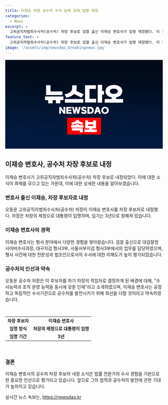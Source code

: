 ```yaml
---
title: 이재승 차장 공수처 수사 능력 갖춰 임명 제청
categories:
  - News
excerpt: >
  고위공직자범죄수사처(공수처) 차장 후보로 검찰 출신 이재승 변호사가 임명 제청됐다. 이 후보는 다양한 범죄 수사를 담당했으며, 공수처 차장으로 임명되면 국민의 신뢰를 받는 독립 수사기관으로 조직을 이끌어 나가는데 최선을 다하겠다고 약속했다. 공수처는 이 후보를 수사능력과 조직 운영 능력을 갖춘 적임자로 결정했으며, 이 후보는 형사 사건에 대한 전문성과 수사에 대한 높은 이해도로 소개됐다. 
feature_text: >
  고위공직자범죄수사처(공수처) 차장 후보로 검찰 출신 이재승 변호사가 임명 제청됐다. 이 후보는 다양한 범죄 수사를 담당했으며, 공수처 차장으로 임명되면 국민의 신뢰를 받는 독립 수사기관으로 조직을 이끌어 나가는데 최선을 다하겠다고 약속했다. 공수처는 이 후보를 수사능력과 조직 운영 능력을 갖춘 적임자로 결정했으며, 이 후보는 형사 사건에 대한 전문성과 수사에 대한 높은 이해도로 소개됐다. 
image: '/assets/img/newsdao_breakingnews.jpg'
---
```


<p><img src="/assets/img/newsdao_breakingnews.jpg" alt="ontimetimes 속보" /></p>

<h2 data-ke-size="size26">이재승 변호사, 공수처 차장 후보로 내정</h2>

<p data-ke-size="size16">이재승 변호사가 고위공직자범죄수사처(공수처) 차장 후보로 내정되었다. 이에 대한 소식이 화제를 모으고 있는 가운데, 이에 대한 상세한 내용을 알아보겠습니다.</p>

<h3><b>변호사 출신 이재승, 차장 후보자로 내정</b></h3>

<p data-ke-size="size16">오동운 고위공직자범죄수사처(공수처) 처장이 이재승 변호사를 차장 후보자로 내정했다. 차장은 처장의 제청으로 대통령이 임명하며, 임기는 3년으로 정해져 있습니다.</p>

<h3><b>이재승 변호사의 경력</b></h3>

<p data-ke-size="size16">이재승 변호사는 형사 분야에서 다양한 경험을 쌓아왔습니다. 검찰 출신으로 대검찰청 사이버수사과장, 대구지검 형사3부, 서울서부지검 형사3부에서의 업무를 담당하였으며, 형사 사건에 대한 전문성과 법조인으로서의 수사에 대한 이해도가 높이 평가되었습니다.</p>

<h3><b>공수처의 인선과 약속</b></h3>

<p data-ke-size="size16">오동운 공수처 처장은 이 후보자를 차기 차장의 적임자로 결정하게 된 배경에 대해, "수사능력과 조직 운영 능력을 동시에 갖춘 인재"라고 소개하였으며, 이재승 변호사는 공정하고 독립적인 수사기관으로 공수처를 발전시키기 위해 최선을 다할 것이라고 약속하였습니다.</p>

<p data-ke-size="size16">&nbsp;</p>

<table>
    <tbody>
        <tr>
            <td style="text-align: center; height: 17px;"><b>차장 후보자</b></td>
            <td style="text-align: center; height: 17px;"><b>이재승 변호사</b></td>
        </tr>
        <tr>
            <td style="text-align: center; height: 17px;"><b>임명 방식</b></td>
            <td style="text-align: center; height: 17px;"><b>처장의 제청으로 대통령이 임명</b></td>
        </tr>
        <tr>
            <td style="text-align: center; height: 17px;"><b>임명 기간</b></td>
            <td style="text-align: center; height: 17px;"><b>3년</b></td>
        </tr>
    </tbody>
</table>

<p data-ke-size="size16">&nbsp;</p>

<h3><b>결론</b></h3>

<p data-ke-size="size16">이재승 변호사의 공수처 차장 후보자 내정 소식은 법률 전문가의 수사 경험을 기반으로 한 중요한 인선으로 평가되고 있습니다. 앞으로 그의 업적과 공수처의 발전에 관한 기대가 높아지고 있습니다.</p>
실시간 뉴스 속보는, <a href="https://newsdao.kr" rel="dofollow">https://newsdao.kr</a>


